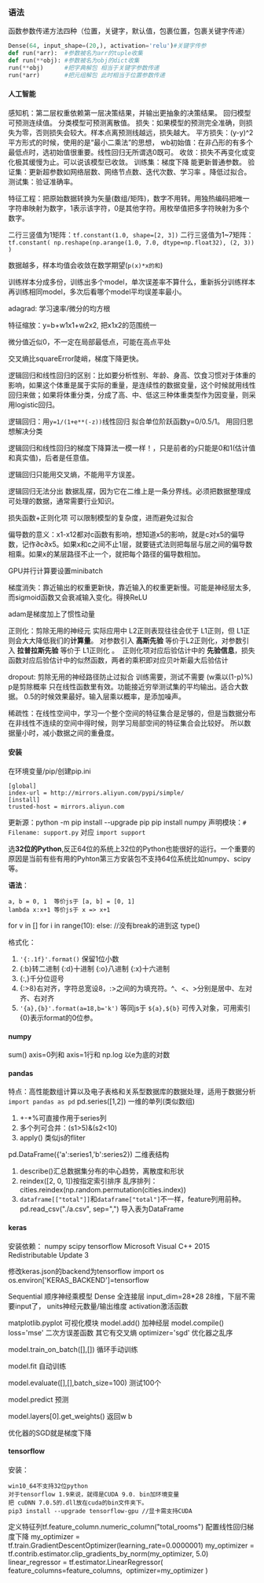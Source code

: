 ### 语法

函数参数传递方法四种（位置，关键字，默认值，包裹位置，包裹关键字传递）

```python
Dense(64, input_shape=(20,), activation='relu')#关键字传参
def run(*arr):  #参数被名为arr的tuple收集
def run(**obj): #参数被名为obj的dict收集
run(**obj)      #把字典解包 相当于关键字参数传递
run(*arr)       #把元组解包 此时相当于位置参数传递
```



#### 人工智能

感知机：第二层权重依赖第一层决策结果，并输出更抽象的决策结果。
回归模型可预测连续值。
分类模型可预测离散值。
损失：如果模型的预测完全准确，则损失为零，否则损失会较大。样本点离预测线越远，损失越大。
平方损失：(y-y)^2 平方形式的时候，使用的是“最小二乘法”的思想，
wb初始值：在非凸形的有多个最低点时，选初始值很重要。线性回归无所谓选0既可。
收敛：损失不再变化或变化极其缓慢为止。可以说该模型已收敛。
训练集：梯度下降 能更新普通参数。
验证集：更新超参数如网络层数、网络节点数、迭代次数、学习率 。降低过拟合。
测试集：验证准确率。

特征工程：把原始数据转换为矢量(数组/矩阵)，数字不用转。用独热编码把唯一字符串映射为数字，1表示该字符，0是其他字符。用枚举值把多字符映射为多个数字。

二行三竖值为1矩阵：`tf.constant(1.0, shape=[2, 3])`
二行三竖值为1~7矩阵：`tf.constant( np.reshape(np.arange(1.0, 7.0, dtype=np.float32), (2, 3)) )`

数据越多，样本均值会收敛在数学期望(`p(x)*x的和`)

训练样本分成多份，训练出多个model，单次误差率不算什么，重新拆分训练样本再训练相同model，多次后看哪个model平均误差率最小。

adagrad: 学习速率/微分的均方根

特征缩放：y=b+w1x1+w2x2, 把x1x2的范围统一

微分值近似0，不一定在局部最低点，可能在高点平处

交叉熵比squareError陡峭，梯度下降更快。

逻辑回归和线性回归的区别：比如要分析性别、年龄、身高、饮食习惯对于体重的影响，如果这个体重是属于实际的重量，是连续性的数据变量，这个时候就用线性回归来做；如果将体重分类，分成了高、中、低这三种体重类型作为因变量，则采用logistic回归。 

逻辑回归：用`y=1/(1+e**(-z))`线性回归 拟合单位阶跃函数y=0/0.5/1。 用回归思想解决分类

逻辑回归和线性回归的梯度下降算法一模一样！，只是前者的y只能是0和1(估计值和真实值)，后者是任意值。

逻辑回归只能用交叉熵，不能用平方误差。

逻辑回归无法分出 数据乱摆，因为它在二维上是一条分界线。必须把数据整理成可处理的数据，通常需要行业知识。

损失函数+正则化项 可以限制模型的复杂度，进而避免过拟合 

偏导数的意义：x1-x12都对c函数有影响，想知道x5的影响，就是c对x5的偏导数，记作∂c∂x5。如果x和c之间不止1层，就要链式法则把每层与层之间的偏导数相乘。如果x的某层路径不止一个，就把每个路径的偏导数相加。

GPU并行计算要设置minibatch

梯度消失：靠近输出的权重更新快，靠近输入的权重更新慢。可能是神经层太多,而sigmoid函数又会衰减输入变化。得换ReLU

adam是梯度加上了惯性动量

正则化：剪除无用的神经元 实际应用中 L2正则表现往往会优于 L1正则，但 L1正则会大大降低我们的**计算量**。 对参数引入 **高斯先验** 等价于L2正则化，对参数引入 **拉普拉斯先验** 等价于 L1正则化 。  正则化项对应后验估计中的 **先验信息**，损失函数对应后验估计中的似然函数，两者的乘积即对应贝叶斯最大后验估计 

dropout: 剪除无用的神经路径防止过拟合 训练需要，测试不需要 (w乘以(1-p)%) p是剪除概率 只在线性函数里有效。功能接近穷举测试集的平均输出。适合大数据。 0.5的时候效果最好。输入层乘以概率，是添加噪声。

稀疏性：在线性空间中，学习一个整个空间的特征集合是足够的，但是当数据分布在非线性不连续的空间中得时候，则学习局部空间的特征集合会比较好。 所以数据量小时，减小数据之间的重叠度。

#### 安装

在环境变量/pip/创建pip.ini 

```
[global]
index-url = http://mirrors.aliyun.com/pypi/simple/
[install]
trusted-host = mirrors.aliyun.com
```
更新源：python -m pip install --upgrade pip
pip install numpy
声明模块：`# Filename: support.py` 对应 `import support`

选**32位的Python**,反正64位的系统上32位的Python也能很好的运行。一个重要的原因是当前有些有用的Pyhton第三方安装包不支持64位系统比如numpy、scipy等。

**语法**：

```
a, b = 0, 1  等价js于 [a, b] = [0, 1] 
lambda x:x+1 等价js于 x => x+1
```

for v in [] 
for i in range(10):
else:  //没有break的进到这
type()

格式化：
  1. `'{:.1f}'.format()` 保留1位小数
  2. {:b}转二进制 {:d}十进制 {:o}八进制 {:x}十六进制
  3. {:,}千分位逗号
  4. {:>8}右对齐，字符总宽设8，:>之间的为填充符。^、<、>分别是居中、左对齐、右对齐
  5. `'{a},{b}'.format(a=18,b='k')` 等同js于 `${a},${b}` 可传入对象，可用索引{0}表示format的0位参。

#### numpy

sum() axis=0列和 axis=1行和
np.log 以e为底的对数

#### pandas

特点：高性能数组计算以及电子表格和关系型数据库的数据处理，适用于数据分析
`import pandas as pd`
pd.series([1,2]) 一维的单列(类似数组)
  1. +-*%可直接作用于series列
  2. 多个列可合并：(s1>5)&(s2<10)
  2. apply() 类似js的fliter

pd.DataFrame({'a':series1,'b':series2}) 二维表结构 
  1. describe()汇总数据集分布的中心趋势，离散度和形状
  2. reindex([2, 0, 1])按指定索引排序 乱序排列：cities.reindex(np.random.permutation(cities.index))
  3. `dataframe[["total"]]`和`dataframe["total"]`不一样，feature列用前种。
pd.read_csv("./a.csv", sep=",") 导入表为DataFrame

#### keras

安装依赖：
numpy scipy tensorflow 
Microsoft Visual C++ 2015 Redistributable Update 3

修改keras.json的backend为tensorflow
import os
os.environ['KERAS_BACKEND']=tensorflow

Sequential 顺序神经乘模型
Dense 全连接层  input_dim=28*28 28维，下层不需要input了， units神经元数量/输出维度 activation激活函数

matplotlib.pyplot 可视化模块
model.add() 加神经层
model.compile() 
  loss='mse' 二次方误差函数 其它有交叉熵
  optimizer='sgd' 优化器之乱序

model.train_on_batch([],[]) 循环手动训练 

model.fit 自动训练

model.evaluate([],[],batch_size=100) 测试100个

model.predict 预测

model.layers[0].get_weights() 返回w b

优化器的SGD就是梯度下降



#### tensorflow

安装：

```
win10_64不支持32位python
对于tensorflow 1.9来说，就得是CUDA 9.0. bin加环境变量
把 cuDNN 7.0.5的.dll放在cuda的bin文件夹下。
pip3 install --upgrade tensorflow-gpu //显卡需支持CUDA
```



定义特征列tf.feature_column.numeric_column("total_rooms")
配置线性回归梯度下降
my_optimizer = tf.train.GradientDescentOptimizer(learning_rate=0.0000001)
my_optimizer = tf.contrib.estimator.clip_gradients_by_norm(my_optimizer, 5.0)
linear_regressor = tf.estimator.LinearRegressor(
​    feature_columns=feature_columns,
​    optimizer=my_optimizer
)
